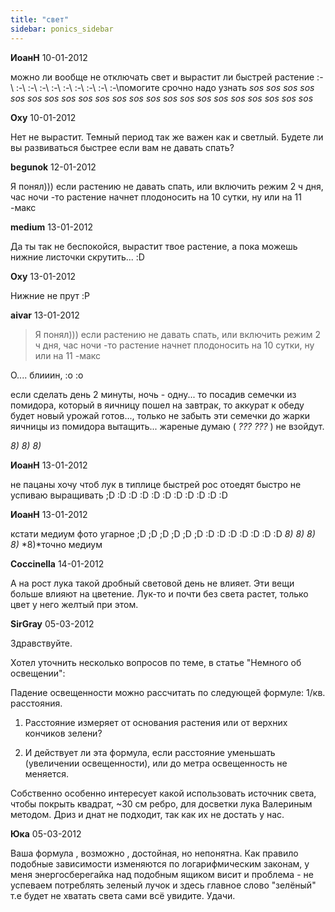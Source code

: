```yaml
---
title: "свет"
sidebar: ponics_sidebar
---
```


**ИоанН** 10-01-2012

можно ли вообще не отключать свет и вырастит ли быстрей растение :-\ :-\ :-\ :-\ :-\ :-\ :-\ :-\ :-\ :-\помогите срочно надо узнать *sos* *sos* *sos* *sos* *sos* *sos* *sos* *sos* *sos* *sos* *sos* *sos* *sos* *sos* *sos* *sos* *sos* *sos* *sos* *sos* *sos* *sos*


**Oxy** 10-01-2012

Нет не вырастит. Темный период так же важен как и светлый. Будете ли вы развиваться быстрее если вам не давать спать?


**begunok** 12-01-2012

Я понял))) если растению не давать спать, или включить режим 2 ч дня, час ночи -то растение начнет плодоносить на 10 сутки, ну или на 11 -макс


**medium** 13-01-2012

Да ты так не беспокойся, вырастит твое растение, а пока можешь нижние листочки скрутить... :D


**Oxy** 13-01-2012

Нижние не прут :P


**aivar** 13-01-2012

> Я понял))) если растению не давать спать, или включить режим 2 ч дня, час ночи -то растение начнет плодоносить на 10 сутки, ну или на 11 -макс

О.... блииин, :o :o 

если сделать день 2 минуты, ночь - одну... то посадив семечки из помидора, который в яичницу пошел на завтрак, то аккурат к обеду будет новый урожай готов..., только не забыть эти семечки до жарки яичницы из помидора вытащить... жареные думаю ( *???* *???* ) не взойдут. 

*8)* *8)* *8)*


**ИоанН** 13-01-2012

не пацаны хочу чтоб лук в типлице быстрей рос отоедят быстро не успиваю выращивать ;D :D :D :D :D :D :D :D :D :D :D


**ИоанН** 13-01-2012

кстати медиум фото угарное ;D ;D ;D ;D ;D ;D :D :D :D :D :D :D :D *8)* *8)* *8)* *8)* *8)*точно медиум


**Coccinella** 14-01-2012

А на рост лука такой дробный световой день не влияет. Эти вещи больше влияют на цветение. Лук-то и почти без света растет, только цвет у него желтый при этом.


**SirGray** 05-03-2012

Здравствуйте.

Хотел уточнить несколько вопросов по теме, в статье "Немного об освещении":

Падение освещенности можно рассчитать по следующей формуле: 1/кв. расстояния.

1. Расстояние измеряет от основания растения или от верхних кончиков зелени?

2. И действует ли эта формула, если расстояние уменьшать (увеличении освещенности), или до метра освещенность не меняется.

Собственно особенно интересует какой использовать источник света, чтобы покрыть квадрат, ~30 см ребро, для досветки лука Валериным методом. Дриз и днат не подходит, так как их не достать у нас. 


**Юка** 05-03-2012

 Ваша формула , возможно , достойная, но непонятна. Как правило подобные зависимости изменяются по логарифмическим законам, у меня энергосберегайка над подобным ящиком висит и проблема - не успеваем потреблять зеленый лучок и здесь главное слово "зелёный" т.е будет не хватать света сами всё увидите. Удачи.


